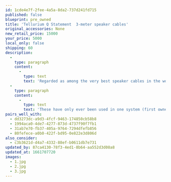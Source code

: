 ```yaml
---
id: 1cde4e7f-2fee-4a5a-8da2-737d241fd715
published: false
blueprint: pre_owned
title: 'Tellurium Q Statement  3-meter speaker cables'
original_accessories: None
new_retail_price: 15000
your_price: 5000
local_only: false
shipping: 60
description:
  -
    type: paragraph
    content:
      -
        type: text
        text: 'Regarded as among the very best speaker cables in the world, at the pinnacle of the Tellurium Q line, these Statement cables are in excellent condition and sound simply phenomenal. Infinite detail, incredible timbral layering, enormous soundstage, effortless dynamics... nothing else compares!'
  -
    type: paragraph
    content:
      -
        type: text
        text: 'These have only ever been used in one system (first owner) and are in used-but-excellent condition. A steal at this price that will transform your system!'
pairs_well_with:
  - dd3273dc-a9d3-4fcf-9463-174850cb58b8
  - 1994aca0-4de7-4277-873d-4737f90f7fb1
  - 31ab7e70-fb37-405a-9764-7294dfefb856
  - 80fefece-a0b0-422f-bd95-0e822e3d806d
also_consider:
  - c3b3621d-d4a7-4332-88ef-b0611db7e731
updated_by: 87ca4130-78f3-4ed1-8b64-aa552d3d08a8
updated_at: 1661707720
images:
  - 1.jpg
  - 2.jpg
  - 3.jpg
---
```

